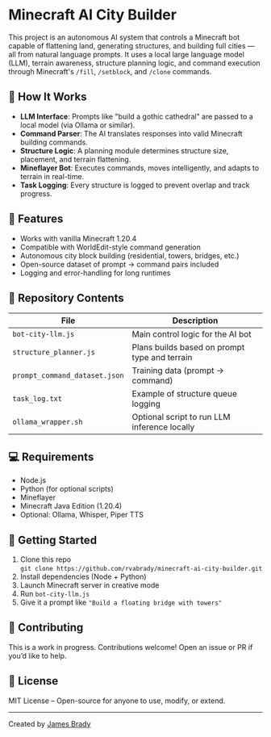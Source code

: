 # Minecraft AI City Builder

This project is an autonomous AI system that controls a Minecraft bot capable of flattening land, generating structures, and building full cities — all from natural language prompts. It uses a local large language model (LLM), terrain awareness, structure planning logic, and command execution through Minecraft's `/fill`, `/setblock`, and `/clone` commands.

## 🔧 How It Works

- **LLM Interface**: Prompts like "build a gothic cathedral" are passed to a local model (via Ollama or similar).
- **Command Parser**: The AI translates responses into valid Minecraft building commands.
- **Structure Logic**: A planning module determines structure size, placement, and terrain flattening.
- **Mineflayer Bot**: Executes commands, moves intelligently, and adapts to terrain in real-time.
- **Task Logging**: Every structure is logged to prevent overlap and track progress.

## 🧠 Features

- Works with vanilla Minecraft 1.20.4
- Compatible with WorldEdit-style command generation
- Autonomous city block building (residential, towers, bridges, etc.)
- Open-source dataset of prompt → command pairs included
- Logging and error-handling for long runtimes

## 📁 Repository Contents

| File | Description |
|------|-------------|
| `bot-city-llm.js` | Main control logic for the AI bot |
| `structure_planner.js` | Plans builds based on prompt type and terrain |
| `prompt_command_dataset.json` | Training data (prompt → command) |
| `task_log.txt` | Example of structure queue logging |
| `ollama_wrapper.sh` | Optional script to run LLM inference locally |

## 💻 Requirements

- Node.js
- Python (for optional scripts)
- Mineflayer
- Minecraft Java Edition (1.20.4)
- Optional: Ollama, Whisper, Piper TTS

## 🚀 Getting Started

1. Clone this repo  
   `git clone https://github.com/rvabrady/minecraft-ai-city-builder.git`
2. Install dependencies (Node + Python)
3. Launch Minecraft server in creative mode
4. Run `bot-city-llm.js`
5. Give it a prompt like `"Build a floating bridge with towers"`

## 🤝 Contributing

This is a work in progress. Contributions welcome! Open an issue or PR if you’d like to help.

## 📜 License

MIT License – Open-source for anyone to use, modify, or extend.

---

Created by [James Brady](https://github.com/rvabrady)
